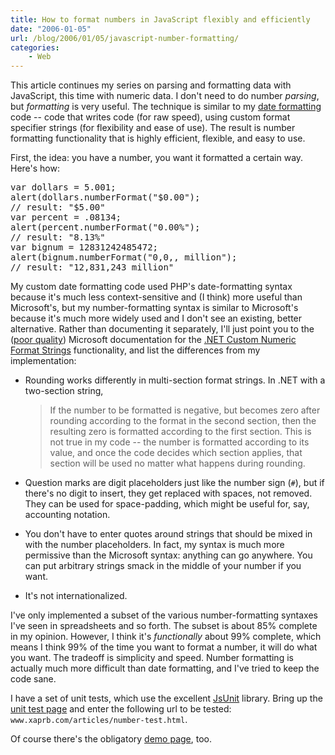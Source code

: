 ```yaml
---
title: How to format numbers in JavaScript flexibly and efficiently
date: "2006-01-05"
url: /blog/2006/01/05/javascript-number-formatting/
categories:
    - Web
---
```

This article continues my series on parsing and formatting data with JavaScript, this time with numeric data. I don't need to do number *parsing*, but *formatting* is very useful. The technique is similar to my [date formatting][1] code -- code that writes code (for raw speed), using custom format specifier strings (for flexibility and ease of use). The result is number formatting functionality that is highly efficient, flexible, and easy to use.

First, the idea: you have a number, you want it formatted a certain way. Here's how:

<pre>var dollars = 5.001;
alert(dollars.numberFormat("$0.00");
// result: "$5.00"
var percent = .08134;
alert(percent.numberFormat("0.00%");
// result: "8.13%"
var bignum = 12831242485472;
alert(bignum.numberFormat("0,0,, million");
// result: "12,831,243 million"</pre>

My custom date formatting code used PHP's date-formatting syntax because it's much less context-sensitive and (I think) more useful than Microsoft's, but my number-formatting syntax is similar to Microsoft's because it's much more widely used and I don't see an existing, better alternative. Rather than documenting it separately, I'll just point you to the ([poor quality][2]) Microsoft documentation for the [.NET Custom Numeric Format Strings][3] functionality, and list the differences from my implementation:

*   Rounding works differently in multi-section format strings. In .NET with a two-section string, 
    > If the number to be formatted is negative, but becomes zero after rounding according to the format in the second section, then the resulting zero is formatted according to the first section. This is not true in my code -- the number is formatted according to its value, and once the code decides which section applies, that section will be used no matter what happens during rounding.

*   Question marks are digit placeholders just like the number sign (`#`), but if there's no digit to insert, they get replaced with spaces, not removed. They can be used for space-padding, which might be useful for, say, accounting notation.
*   You don't have to enter quotes around strings that should be mixed in with the number placeholders. In fact, my syntax is much more permissive than the Microsoft syntax: anything can go anywhere. You can put arbitrary strings smack in the middle of your number if you want.
*   It's not internationalized.

I've only implemented a subset of the various number-formatting syntaxes I've seen in spreadsheets and so forth. The subset is about 85% complete in my opinion. However, I think it's *functionally* about 99% complete, which means I think 99% of the time you want to format a number, it will do what you want. The tradeoff is simplicity and speed. Number formatting is actually much more difficult than date formatting, and I've tried to keep the code sane.

I have a set of unit tests, which use the excellent [JsUnit][4] library. Bring up the [unit test page][5] and enter the following url to be tested: `www.xaprb.com/articles/number-test.html`.

Of course there's the obligatory [demo page][6], too.

 [1]: http://www.xaprb.com/blog/2005/12/12/javascript-closures-for-runtime-efficiency/
 [2]: http://www.xaprb.com/blog/2005/12/30/excel-calc-number-formatting/
 [3]: http://msdn.microsoft.com/library/en-us/cpguide/html/cpconcustomnumericformatstrings.asp
 [4]: http://www.edwardh.com/jsunit/
 [5]: http://www.xaprb.com/jsunit/testRunner.html
 [6]: http://www.xaprb.com/articles/number-formatting-demo.html
